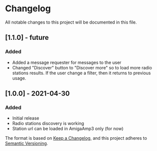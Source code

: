 # Changelog
All notable changes to this project will be documented in this file.

## [1.1.0] - future
### Added
- Added a message requester for messages to the user
- Changed "Discover" button to "Discover more" so to load more radio stations results. If the user change a filter, then it returns to previous usage.

## [1.0.0] - 2021-04-30
### Added
- Initial release
- Radio stations discovery is working
- Station url can be loaded in AmigaAmp3 only (for now)



The format is based on [Keep a Changelog](https://keepachangelog.com/en/1.0.0/),
and this project adheres to [Semantic Versioning](https://semver.org/spec/v2.0.0.html).

